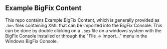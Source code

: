
## Example BigFix Content

This repo contains Example BigFix Content, which is generally provided as `.bes` files containing XML that can be imported into the BigFix Console. This can be done by double clicking on a `.bes` file on a windows system with the BigFix Console installed or through the "File -> Import..." menu in the Windows BigFix Console. 



